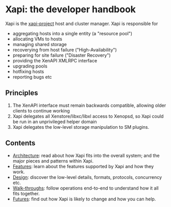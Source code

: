 Xapi: the developer handbook
============================

Xapi is the [xapi-project](http://github.com/xapi-project) host and cluster manager.
Xapi is responsible for
- aggregating hosts into a single entity (a "resource pool")
- allocating VMs to hosts
- managing shared storage
- recoverying from host failure ("High-Availability")
- preparing for site failure ("Disaster Recovery")
- providing the XenAPI XMLRPC interface
- upgrading pools
- hotfixing hosts
- reporting bugs
etc

Principles
----------

1. The XenAPI interface must remain backwards compatible, allowing older
   clients to continue working
2. Xapi delegates all Xenstore/libxc/libxl access to Xenopsd, so Xapi could
   be run in an unprivileged helper domain
3. Xapi delegates the low-level storage manipulation to SM plugins.

Contents
--------

- [Architecture](architecture/README.md): read about how Xapi fits into
  the overall system; and the major pieces and patterns within Xapi.
- [Features](features/README.md): learn about the features supported by Xapi and
  how they work.
- [Design](design/README.md): discover the low-level details, formats, protocols,
  concurrency etc.
- [Walk-throughs](walk-throughs/README.md): follow operations end-to-end to
  understand how it all fits together.
- [Futures](futures/README.md): find out how Xapi is likely to change and
  how you can help.
